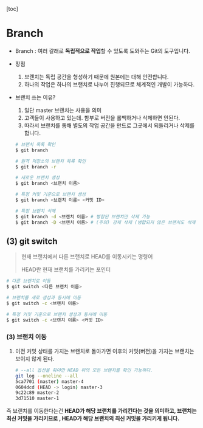 [toc]

# Branch

* Branch : 여러 갈래로 **독립적으로 작업**할 수 있도록 도와주는 Git의 도구입니다.

* 장점

  1. 브랜치는 독립 공간을 형성하기 때문에 원본에는 대해 안전합니다.
  2. 하나의 작업은 하나의 브랜치로 나누어 진행되므로 쳬계적인 개발이 가능하다.

* 브랜치 쓰는 이유?

  1. 일단 master 브랜치는 사용을 의미
  2. 고객들이 사용하고 있는데. 함부로 버전을 롤백하거나 삭제하면 안된다.
  3. 따라서 브랜치를 통해 별도의 작업 공간을 만드로 그곳에서 되돌리거나 삭제를 합니다.

  ```bash
  # 브랜치 목록 확인
  $ git branch
  
  # 원격 저장소의 브랜치 목록 확인
  $ git branch -r
  
  # 새로운 브랜치 생성
  $ git branch <브랜치 이름>
  
  # 특정 커밋 기준으로 브랜치 생성
  $ git branch <브랜치 이름> <커밋 ID>
  
  # 특정 브랜치 삭제
  $ git branch -d <브랜치 이름> # 병합된 브랜치만 삭제 가능
  $ git branch -D <브랜치 이름> # (주의) 강제 삭제 (병합되지 않은 브랜치도 삭제 가능)
  ```



## (3) git switch

> 현재 브랜치에서 다른 브랜치로 HEAD를 이동시키는 명령어
>
> HEAD란 현재 브랜치를 가리키는 포인터

```bash
# 다른 브랜치로 이동
$ git switch <다른 브랜치 이름>

# 브랜치를 새로 생성과 동시에 이동
$ git switch -c <브랜치 이름>

# 특정 커밋 기준으로 브랜치 생성과 동시에 이동
$ git switch -c <브랜치 이름> <커밋 ID>
```

### (3) 브랜치 이동

1. 이전 커밋 상태를 가지는 브랜치로 돌아가면 이후의 커밋(버전)을 가지는 브랜치는 보이지 않게 된다.

   ```bash
   # --all 옵션을 줘야만 HEAD 위의 모든 브랜치를 확인 가능하다.
   git log --oneline --all
   5ca7701 (master) master-4
   0604dcd (HEAD -> login) master-3
   9c22c89 master-2
   3d71510 master-1
   ```

   



즉 브랜치를 이동한다는건 **HEAD가 해당 브랜치를 가리킨다는 것을 의미하고, 브랜치는 최신 커밋을 가리키므로 , HEAD가 해당 브랜치의 최신 커밋을 가리키게 됩니다.**

